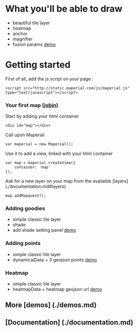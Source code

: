 
# What you'll be able to draw
- beautiful tile layer
- heatmap
- anchor
- magnifier
- fusion params
[demo](http://jsbin.com/bixatibufogu/10/embed?js,output)

# Getting started
First of all, add the js script on your page :
```
<script src="http://static.maperial.com/js/maperial.js" type="text/javascript"></script>
```

### Your first map [(jsbin)](http://jsbin.com/bixatibufogu/10/embed?js,output)

Start by adding your html container
```
<div id="map"></div>
```

Call upon Maperial
```
var maperial = new Maperial();
```

Use it to add a view, linked with your html container
```
var map = maperial.createView({
    container: 'map'
});
```

Ask for a new layer on your map from the available [layers] (./documentation.md#layers)
```
map.addMapquest();
```


### Adding goodies
- simple classic tile layer
- shade
- add shade setting panel
[demo](http://jsbin.com/bixatibufogu/10/embed?js,output)

### Adding points
- simple classic tile layer
- dynamicalData + 3 geojson points
[demo](http://jsbin.com/bixatibufogu/10/embed?js,output)

### Heatmap
- simple classic tile layer
- heatmapData + heatmap geojson url
[demo](http://jsbin.com/bixatibufogu/10/embed?js,output)

## More [demos] (./demos.md)
## [Documentation] (./documentation.md)

